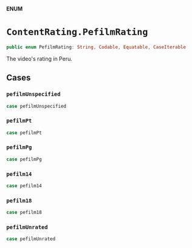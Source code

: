 **ENUM**

# `ContentRating.PefilmRating`

```swift
public enum PefilmRating: String, Codable, Equatable, CaseIterable
```

The video's rating in Peru.

## Cases
### `pefilmUnspecified`

```swift
case pefilmUnspecified
```

### `pefilmPt`

```swift
case pefilmPt
```

### `pefilmPg`

```swift
case pefilmPg
```

### `pefilm14`

```swift
case pefilm14
```

### `pefilm18`

```swift
case pefilm18
```

### `pefilmUnrated`

```swift
case pefilmUnrated
```
